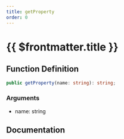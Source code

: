 ```yaml
---
title: getProperty
order: 0
---
```


# {{ $frontmatter.title }}

## Function Definition

```ts
public getProperty(name: string): string;
```

### Arguments

* name: string

## Documentation

<!--@include: ./parts/getProperty.md-->
